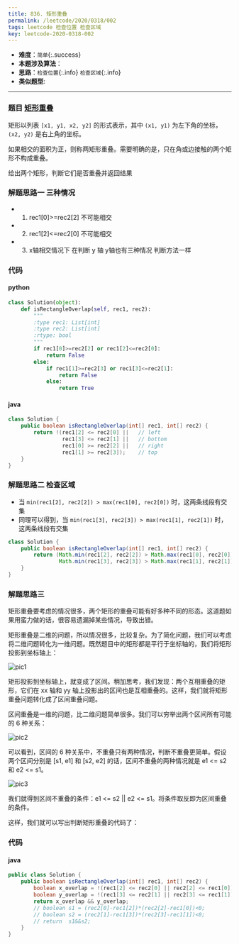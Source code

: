 ```yaml
---
title: 836. 矩形重叠
permalink: /leetcode/2020/0318/002
tags: leetcode 检查位置 检查区域
key: leetcode-2020-0318-002
---
```

- __难度__：`简单`{:.success}
- __本题涉及算法__：
- __思路__：`检查位置`{:.info} `检查区域`{:.info}
- __类似题型__:

---
### 题目 [矩形重叠](https://leetcode-cn.com/problems/rectangle-overlap/)
矩形以列表 `[x1, y1, x2, y2]` 的形式表示，其中 `(x1, y1)` 为左下角的坐标，`(x2, y2)` 是右上角的坐标。

如果相交的面积为正，则称两矩形重叠。需要明确的是，只在角或边接触的两个矩形不构成重叠。

给出两个矩形，判断它们是否重叠并返回结果


### 解题思路一 三种情况
- 1. rec1[0]>=rec2[2] 不可能相交
- 2. rec1[2]<=rec2[0] 不可能相交
- 3. x轴相交情况下 在判断 y 轴 y轴也有三种情况 判断方法一样


### 代码
#### python
```python
class Solution(object):
    def isRectangleOverlap(self, rec1, rec2):
        """
        :type rec1: List[int]
        :type rec2: List[int]
        :rtype: bool
        """
        if rec1[0]>=rec2[2] or rec1[2]<=rec2[0]:
            return False
        else:
            if rec1[1]>=rec2[3] or rec1[3]<=rec2[1]:
                return False
            else:
                return True

```

#### java
```java
class Solution {
    public boolean isRectangleOverlap(int[] rec1, int[] rec2) {
        return !(rec1[2] <= rec2[0] ||   // left
                 rec1[3] <= rec2[1] ||   // bottom
                 rec1[0] >= rec2[2] ||   // right
                 rec1[1] >= rec2[3]);    // top
    }
}
```

### 解题思路二 检查区域
- 当 `min(rec1[2], rec2[2]) > max(rec1[0], rec2[0])` 时，这两条线段有交集
- 同理可以得到，当 `min(rec1[3], rec2[3]) > max(rec1[1], rec2[1])` 时，这两条线段有交集
```java
class Solution {
    public boolean isRectangleOverlap(int[] rec1, int[] rec2) {
        return (Math.min(rec1[2], rec2[2]) > Math.max(rec1[0], rec2[0]) &&
                Math.min(rec1[3], rec2[3]) > Math.max(rec1[1], rec2[1]));
    }
}
```

### 解题思路三
矩形重叠要考虑的情况很多，两个矩形的重叠可能有好多种不同的形态。这道题如果用蛮力做的话，很容易遗漏掉某些情况，导致出错。

矩形重叠是二维的问题，所以情况很多，比较复杂。为了简化问题，我们可以考虑将二维问题转化为一维问题。既然题目中的矩形都是平行于坐标轴的，我们将矩形投影到坐标轴上：

![pic1]({{"/assets/images/leetcode/0318/04384a3af94898c5b66334e5a179c7667398410bf2ed54999020700516a9891d.jpg"}})

矩形投影到坐标轴上，就变成了区间。稍加思考，我们发现：两个互相重叠的矩形，它们在 xx 轴和 yy 轴上投影出的区间也是互相重叠的。这样，我们就将矩形重叠问题转化成了区间重叠问题。

区间重叠是一维的问题，比二维问题简单很多。我们可以穷举出两个区间所有可能的 6 种关系：


![pic2]({{"/assets/images/leetcode/0318/8d084f05b0d221f1d911ee02e22a1c1763632d531171c108d91c6bc19c267125.jpg"}})

可以看到，区间的 6 种关系中，不重叠只有两种情况，判断不重叠更简单。假设两个区间分别是 [s1, e1] 和 [s2, e2] 的话，区间不重叠的两种情况就是 e1 <= s2 和 e2 <= s1。


![pic3]({{"/assets/images/leetcode/0318/ab062860439f63a4a89258f4712360b5e406d1d4c96ab4632d157cea6dc4b1cf.jpg"}})

我们就得到区间不重叠的条件：e1 <= s2 || e2 <= s1。将条件取反即为区间重叠的条件。

这样，我们就可以写出判断矩形重叠的代码了：

### 代码
#### java
```java
public class Solution {
    public boolean isRectangleOverlap(int[] rec1, int[] rec2) {
        boolean x_overlap = !(rec1[2] <= rec2[0] || rec2[2] <= rec1[0]);
        boolean y_overlap = !(rec1[3] <= rec2[1] || rec2[3] <= rec1[1]);
        return x_overlap && y_overlap;
        // boolean s1 = (rec2[0]-rec1[2])*(rec2[2]-rec1[0])<0;
        // boolean s2 = (rec2[1]-rec1[3])*(rec2[3]-rec1[1])<0;
        // return  s1&&s2;
    }
}
```

